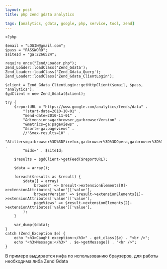```yaml
---
layout: post
title: php zend gdata analytics

tags: [analytics, gdata, google, php, service, tool, zend]
---
```


    <?php

    $email = "LOGIN@gmail.com";
    $pass = "PASSWORD";
    $siteId = "ga:2266524";

    require_once("Zend/Loader.php");
    Zend_Loader::loadClass('Zend_Gdata');
    Zend_Loader::loadClass('Zend_Gdata_Query');
    Zend_Loader::loadClass('Zend_Gdata_ClientLogin');

    $client = Zend_Gdata_ClientLogin::getHttpClient($email, $pass, "analytics");
    $gdClient = new Zend_Gdata($client);

    try {
        $reportURL = "https://www.google.com/analytics/feeds/data" .
            "?start-date=2010-10-01" .
            "&end-date=2010-11-01" .
            "&dimensions=ga:browser,ga:browserVersion" .
            "&metrics=ga:pageviews" .
            "&sort=-ga:pageviews" .
            //"&max-results=10" .
            "&filters=ga:browser%3D%3DFirefox,ga:browser%3D%3DOpera,ga:browser%3D%3DChrome,ga:browser%3D%3DInternet%20Explorer" .
            "&ids=" . $siteId;

        $results = $gdClient->getFeed($reportURL);

        $data = array();

        foreach($results as $result) {
            $data[] = array(
                'browser' => $result->extensionElements[0]->extensionAttributes['value']['value'],
                'browserVersion' => $result->extensionElements[1]->extensionAttributes['value']['value'],
                'pageViews' => $result->extensionElements[2]->extensionAttributes['value']['value'],
            );
        }

        var_dump($data);
    }
    catch (Zend_Exception $e) {
        echo "<h3>Caught exception:</h3>" . get_class($e) . "<br />";
        echo "<h3>Message:</h3>" . $e->getMessage() . "<br />";
    }

В примере выдирается инфа по использованию браузеров, для работы необходима либа Zend Gdata
